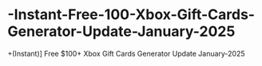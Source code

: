 # -Instant-Free-100-Xbox-Gift-Cards-Generator-Update-January-2025
+(Instant)] Free $100+ Xbox Gift Cards Generator Update January-2025
